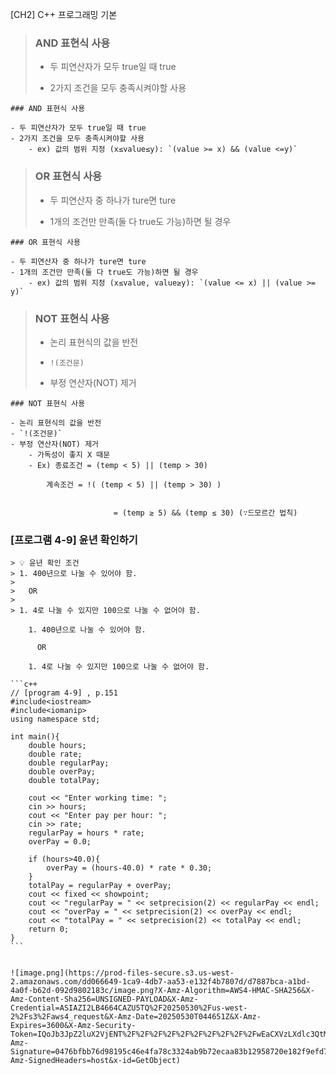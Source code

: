 
[CH2] C++ 프로그래밍 기본  


> ### AND 표현식 사용  
>   
> - 두 피연산자가 모두 true일 때 true  
>   
> - 2가지 조건을 모두 충족시켜야할 사용


	### AND 표현식 사용

	- 두 피연산자가 모두 true일 때 true
	- 2가지 조건을 모두 충족시켜야할 사용
		- ex) 값의 범위 지정 (x≤value≤y): `(value >= x) && (value <=y)`

> ### OR 표현식 사용  
>   
> - 두 피연산자 중 하나가 ture면 ture  
>   
> - 1개의 조건만 만족(둘 다 true도 가능)하면 될 경우


	### OR 표현식 사용

	- 두 피연산자 중 하나가 ture면 ture
	- 1개의 조건만 만족(둘 다 true도 가능)하면 될 경우
		- ex) 값의 범위 지정 (x≤value, value≥y): `(value <= x) || (value >= y)`

> ### NOT 표현식 사용  
>   
> - 논리 표현식의 값을 반전  
>   
> - `!(조건문)`  
>   
> - 부정 연산자(NOT) 제거


	### NOT 표현식 사용

	- 논리 표현식의 값을 반전
	- `!(조건문)`
	- 부정 연산자(NOT) 제거
		- 가독성이 좋지 X 때문
		- Ex) 종료조건 = (temp < 5) || (temp > 30)

			계속조건 = !( (temp < 5) || (temp > 30) )


			               = (temp ≥ 5) && (temp ≤ 30) (∵드모르간 법칙)


### [프로그램 4-9] 윤년 확인하기


	> 💡 윤년 확인 조건  
	> 1. 400년으로 나눌 수 있어야 함.  
	>   
	>   OR  
	>   
	> 1. 4로 나눌 수 있지만 100으로 나눌 수 없어야 함.

		1. 400년으로 나눌 수 있어야 함.

		  OR

		1. 4로 나눌 수 있지만 100으로 나눌 수 없어야 함.

	```c++
	// [program 4-9] , p.151
	#include<iostream>
	#include<iomanip>
	using namespace std;
	
	int main(){
	    double hours;
	    double rate;
	    double regularPay;
	    double overPay;
	    double totalPay;
	
	    cout << "Enter working time: ";
	    cin >> hours;
	    cout << "Enter pay per hour: ";
	    cin >> rate;
	    regularPay = hours * rate;
	    overPay = 0.0;
	
	    if (hours>40.0){
	        overPay = (hours-40.0) * rate * 0.30;
	    }
	    totalPay = regularPay + overPay;
	    cout << fixed << showpoint;
	    cout << "regularPay = " << setprecision(2) << regularPay << endl;
	    cout << "overPay = " << setprecision(2) << overPay << endl;
	    cout << "totalPay = " << setprecision(2) << totalPay << endl;
	    return 0;
	}
	```


	![image.png](https://prod-files-secure.s3.us-west-2.amazonaws.com/dd066649-1ca9-4db7-aa53-e132f4b7807d/d7887bca-a1bd-4a0f-b62d-092d9802183c/image.png?X-Amz-Algorithm=AWS4-HMAC-SHA256&X-Amz-Content-Sha256=UNSIGNED-PAYLOAD&X-Amz-Credential=ASIAZI2LB4664CAZU5TQ%2F20250530%2Fus-west-2%2Fs3%2Faws4_request&X-Amz-Date=20250530T044651Z&X-Amz-Expires=3600&X-Amz-Security-Token=IQoJb3JpZ2luX2VjENT%2F%2F%2F%2F%2F%2F%2F%2F%2F%2FwEaCXVzLXdlc3QtMiJHMEUCIHSGayZB8pwZ5CX3fXZ8bEAZ0J9C7QEv9UX0LR3v7vxKAiEAzIhuxZGapvlirFITMZytMkB3D4FaLhoZy6ioXCqJKbgqiAQInf%2F%2F%2F%2F%2F%2F%2F%2F%2F%2FARAAGgw2Mzc0MjMxODM4MDUiDPOUKcsIRyZtMtA4iyrcA8LugjQ2n7SMw7X7aGNwIHeW4UK2FcKJMUZDD53ltg8bwD6Bn6ii4pwIcNvPSnrouLRopQxz1aDDsEOM3Nryzb4wVvYbJTKhWw0J6T6gDXhnjSU%2FSajnyiLK1eYTd2TS%2BxW66q7uZ4AE9%2B04pncbJUlFmjFmrYaAmZK%2BK37XsOJ7M6OPUHxb9tv1eoFT96ZTmLUCHu3f38O3HOIoEYY%2FRHnS6e%2FTf9HD8T6aBZCTaqEljYqlGr3Pq%2FUSg4WGm2YLVwWsO01Xzyrc5YwSdoQTBZFz5jtQDohNWcR1ZDDwBbZUgX3nTr2T5aPplPLv7R1FoGOuWkaDJFUvR45srp%2Fu6YYTPjmPBVhE4r%2FtWJW6y8%2F7eLEn2kt2zb2c3JV7e1mebnFfBa7nU7A4kJivs0LHYjkeEGkeZqsaEAmcP8pWQ9d4Spd1pD9tY5TMMVncIdiP9KpgYwkPXC4vWtQolICAo47dxcEF9BQAabPzzQC%2Bx8bTneszBBckZwADCrUjHGoUNHnHlfHSZFwHIuotNTqfqtVfEX5zHJ3KmSCaNFXzlRctDJSrczhMptuCKP1xBB43JRTXab54dFGT68JIUsDSFUNA2uw9ohctUZcQiIIDCvLNCj2Veubkdl81EBX%2FMNjd5MEGOqUB%2FHzWDG8kwJyjily1O4%2BQH8P370wX3ENzw%2BrmKT%2Fg96qUa5sx%2F3eUt%2BJJbRq%2BoWSZE6MB8XpQIEAc0ErTPx%2BTvRcXuxV3HyEpTmMOUugxKDTaO4nLCYHjlPiVLBgYMMkvYS8EredQXCdBHa8D00Q7c1jEEbnZgbQv1UrTLqWfBouFV8ILwMpC6aG%2BWIfDPe5T0oO1SuLLELCi29JdkDKfBV9%2Br0y0&X-Amz-Signature=0476bfbb76d98195c46e4fa78c3324ab9b72ecaa83b12958720e182f9efd71ab&X-Amz-SignedHeaders=host&x-id=GetObject)

